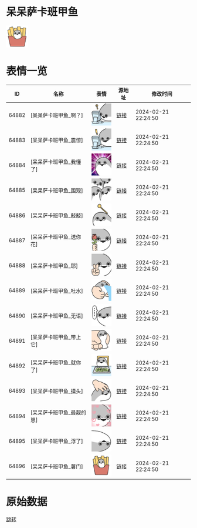 # 呆呆萨卡班甲鱼

<img src="./cover.png" height="60" alt="cover" />

# 表情一览

|ID|名称|表情|源地址|修改时间|
|----|----|----|----|----|
|64882|[呆呆萨卡班甲鱼_啊？]|<img src="./pic/064882_%5B呆呆萨卡班甲鱼_啊？%5D.png" height="60" alt="啊？"/>|[链接](https://i0.hdslb.com/bfs/garb/150843a477f24d5cbcf6fc228f4c6982405c2e6b.png)|2024-02-21 22:24:50|
|64883|[呆呆萨卡班甲鱼_震惊]|<img src="./pic/064883_%5B呆呆萨卡班甲鱼_震惊%5D.png" height="60" alt="震惊"/>|[链接](https://i0.hdslb.com/bfs/garb/af3a98d53d2a0949abc4791084c4ea32862771d2.png)|2024-02-21 22:24:50|
|64884|[呆呆萨卡班甲鱼_我懂了]|<img src="./pic/064884_%5B呆呆萨卡班甲鱼_我懂了%5D.png" height="60" alt="我懂了"/>|[链接](https://i0.hdslb.com/bfs/garb/5bf80e760e97d2217e339e1f10dca964b440b642.png)|2024-02-21 22:24:50|
|64885|[呆呆萨卡班甲鱼_围观]|<img src="./pic/064885_%5B呆呆萨卡班甲鱼_围观%5D.png" height="60" alt="围观"/>|[链接](https://i0.hdslb.com/bfs/garb/59f2a5d572ad08c1b009a72e1bee462069c59482.png)|2024-02-21 22:24:50|
|64886|[呆呆萨卡班甲鱼_敲敲]|<img src="./pic/064886_%5B呆呆萨卡班甲鱼_敲敲%5D.png" height="60" alt="敲敲"/>|[链接](https://i0.hdslb.com/bfs/garb/fc5e962d8b1e794bae2e5cdd03e3eccff9cf1630.png)|2024-02-21 22:24:50|
|64887|[呆呆萨卡班甲鱼_送你花]|<img src="./pic/064887_%5B呆呆萨卡班甲鱼_送你花%5D.png" height="60" alt="送你花"/>|[链接](https://i0.hdslb.com/bfs/garb/48dde962ed3fe50d66221604a6b2dfe61ff4360d.png)|2024-02-21 22:24:50|
|64888|[呆呆萨卡班甲鱼_耶]|<img src="./pic/064888_%5B呆呆萨卡班甲鱼_耶%5D.png" height="60" alt="耶"/>|[链接](https://i0.hdslb.com/bfs/garb/31d3af98eb12725d9d39d2f10437c5fbb9c062ba.png)|2024-02-21 22:24:50|
|64889|[呆呆萨卡班甲鱼_吐水]|<img src="./pic/064889_%5B呆呆萨卡班甲鱼_吐水%5D.png" height="60" alt="吐水"/>|[链接](https://i0.hdslb.com/bfs/garb/21faed1c522d57b9414d65b9f7b498c41764afab.png)|2024-02-21 22:24:50|
|64890|[呆呆萨卡班甲鱼_无语]|<img src="./pic/064890_%5B呆呆萨卡班甲鱼_无语%5D.png" height="60" alt="无语"/>|[链接](https://i0.hdslb.com/bfs/garb/62b8b6402383f886756069a842470fca174a5293.png)|2024-02-21 22:24:50|
|64891|[呆呆萨卡班甲鱼_带上它]|<img src="./pic/064891_%5B呆呆萨卡班甲鱼_带上它%5D.png" height="60" alt="带上它"/>|[链接](https://i0.hdslb.com/bfs/garb/e44eb7faedbb97605e3290a534e63479dad68ab1.png)|2024-02-21 22:24:50|
|64892|[呆呆萨卡班甲鱼_就你了]|<img src="./pic/064892_%5B呆呆萨卡班甲鱼_就你了%5D.png" height="60" alt="就你了"/>|[链接](https://i0.hdslb.com/bfs/garb/4f676b3a26e9e4f16cb129c52817b1c6252d01db.png)|2024-02-21 22:24:50|
|64893|[呆呆萨卡班甲鱼_摸头]|<img src="./pic/064893_%5B呆呆萨卡班甲鱼_摸头%5D.png" height="60" alt="摸头"/>|[链接](https://i0.hdslb.com/bfs/garb/66c3831d98a8ad3eacfcffce0f9ae04878f61956.png)|2024-02-21 22:24:50|
|64894|[呆呆萨卡班甲鱼_最靓的崽]|<img src="./pic/064894_%5B呆呆萨卡班甲鱼_最靓的崽%5D.png" height="60" alt="最靓的崽"/>|[链接](https://i0.hdslb.com/bfs/garb/8e35f80e3d9f8cc4d82fe5d9f69c3bdc06e4d3a8.png)|2024-02-21 22:24:50|
|64895|[呆呆萨卡班甲鱼_浮了]|<img src="./pic/064895_%5B呆呆萨卡班甲鱼_浮了%5D.png" height="60" alt="浮了"/>|[链接](https://i0.hdslb.com/bfs/garb/83530be9e0d2e4360139cce0e1c7ddfae4c2e12e.png)|2024-02-21 22:24:50|
|64896|[呆呆萨卡班甲鱼_薯门]|<img src="./pic/064896_%5B呆呆萨卡班甲鱼_薯门%5D.png" height="60" alt="薯门"/>|[链接](https://i0.hdslb.com/bfs/garb/28aca71e8d62709cdde5f686ed5767355a2f8d06.png)|2024-02-21 22:24:50|

# 原始数据

[跳转](./raw.json)

